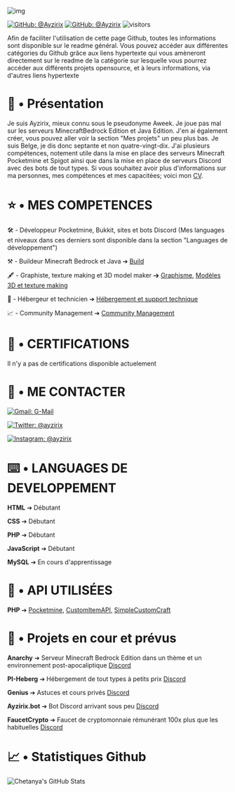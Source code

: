 ![img](https://cdn.discordapp.com/attachments/928644758560194620/929118396107337799/1641589471450.png)

[![GitHub: @Ayzirix](https://img.shields.io/github/followers/Ayzirix?label=follow&style=social)](https://github.com/Ayzirix)
[![GitHub: @Ayzirix](https://img.shields.io/github/stars/:user/:repo?style=social)](https://github.com/Ayzirix)
![visitors](https://visitor-badge.glitch.me/badge?page_id=Ayzirix)

Afin de faciliter l'utilisation de cette page Github, toutes les informations sont disponible sur le readme général.
Vous pouvez accéder aux différentes catégories du Github grâce aux liens hypertexte qui vous amèneront directement sur le readme de la catégorie sur lesquelle vous pourrez accéder aux différents projets opensource, et à leurs informations, via d'autres liens hypertexte

# 📜 • Présentation

Je suis Ayzirix, mieux connu sous le pseudonyme Aweek. Je joue pas mal sur les serveurs MinecraftBedrock Edition et Java Edition. J'en ai également créer, vous pouvez aller voir la section "Mes projets" un peu plus bas. Je suis Belge, je dis donc septante et non quatre-vingt-dix. J'ai plusieurs compétences, notement utile dans la mise en place des serveurs Minecraft Pocketmine et Spigot ainsi que dans la mise en place de serveurs Discord avec des bots de tout types. Si vous souhaitez avoir plus d'informations sur ma personnes, mes compétences et mes capacitées; voici mon [CV](https://github.com/Ayzirix/Curiculum-Vitae).

# ⭐️ • MES COMPETENCES

🛠 - Développeur Pocketmine, Bukkit, sites et bots Discord (Mes languages et niveaux dans ces derniers sont disponible dans la section "Languages de développement")

⚒ - Buildeur Minecraft Bedrock et Java ➔ [Build](https://github.com/Ayzirix/Builds-Minecraft)

🖋 - Graphiste, texture making et 3D model maker ➔ [Graphisme](https://github.com/Ayzirix/Graphisme), [Modèles 3D et texture making](https://github.com/Ayzirix/Textures-Minecraft-et-modeles-3D)

💾 - Hébergeur et technicien ➔ [Hébergement et support technique](https://github.com/Ayzirix/Hebergement)

📈 - Community Management ➔ [Community Management](https://github.com/Ayzirix/Community-Management)

# 📃 • CERTIFICATIONS

Il n'y a pas de certifications disponible actuelement 

# 📱 • ME CONTACTER

[![Gmail: G-Mail](https://img.shields.io/badge/Gmail-ayzirix@gmail.com-white)](ayzirix@gmail.com)

[![Twitter: @ayzirix](https://img.shields.io/badge/Twitter-ayzirix-9cf)](https://twitter.com/@ayzirix)

[![Instagram: @ayzirix](https://img.shields.io/badge/Instagram-ayzirix-purple)](https://Instagram.com/ayzirix)

# ⌨️ • LANGUAGES DE DEVELOPPEMENT

**HTML** ➔ Débutant

**CSS** ➔ Débutant

**PHP** ➔ Débutant

**JavaScript** ➔ Débutant

**MySQL** ➔ En cours d'apprentissage

# 🧩 • API UTILISÉES

**PHP** ➔ [Pocketmine](https://github.com/Ayzirix/PocketMine-MP), [CustomItemAPI](https://github.com/Ayzirix/CustomItemAPI), [SimpleCustomCraft](https://github.com/Ayzirix/SimpleCustomCraft)

# 📂 • Projets en cour et prévus

**Anarchy** ➔ Serveur Minecraft Bedrock Edition dans un thème et un environnement post-apocaliptique [Discord](https://discord.gg/45dwFAGJpT)

**PI-Heberg** ➔ Hébergement de tout types à petits prix [Discord](https://discord.gg/ZTfx8SXK)

**Genius** ➔ Astuces et cours privés [Discord](https://discord.gg/97YCtxmDF4)

**Ayzirix.bot** ➔ Bot Discord arrivant sous peu [Discord]()

**FaucetCrypto** ➔ Faucet de cryptomonnaie rémunérant 100x plus que les habituelles [Discord]()

# 📈 • Statistiques Github

![Chetanya's GitHub Stats](https://github-readme-stats.vercel.app/api?username=Ayzirix&hide=["issues"]&show_icons=true)
